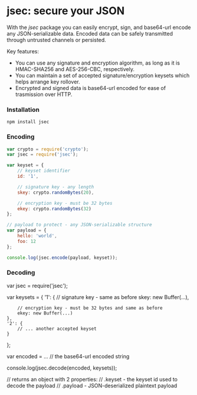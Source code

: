 jsec: secure your JSON
====

With the *jsec* package you can easily encrypt, sign, and base64-url encode any JSON-serializable data. Encoded data can be safely transmitted through untrusted channels or persisted. 

Key features: 

* You can use any signature and encryption algorithm, as long as it is HMAC-SHA256 and AES-256-CBC, respectively.
* You can maintain a set of accepted signature/encryption keysets which helps arrange key rollover.
* Encrypted and signed data is base64-url encoded for ease of trasmission over HTTP.

### Installation

```
npm install jsec
```

### Encoding

```javascript
var crypto = require('crypto');
var jsec = require('jsec');

var keyset = {
    // keyset identifier
    id: '1',

    // signature key - any length
    skey: crypto.randomBytes(20),

    // encryption key - must be 32 bytes
    ekey: crypto.randomBytes(32)
};

// payload to protect - any JSON-serializable structure
var payload = {
    hello: 'world',
    foo: 12
};

console.log(jsec.encode(payload, keyset));
```

### Decoding

var jsec = require('jsec');

var keysets = {
    '1': {
        // signature key - same as before
        skey: new Buffer(...),

        // encryption key - must be 32 bytes and same as before
        ekey: new Buffer(...)
    },
    '2': {
        // ... another accepted keyset 
    }
};

var encoded = ... // the base64-url encoded string 

console.log(jsec.decode(encoded, keysets));

// returns an object with 2 properties: 
// .keyset - the keyset id used to decode the payload
// .payload - JSON-deserialized plaintext payload
```
